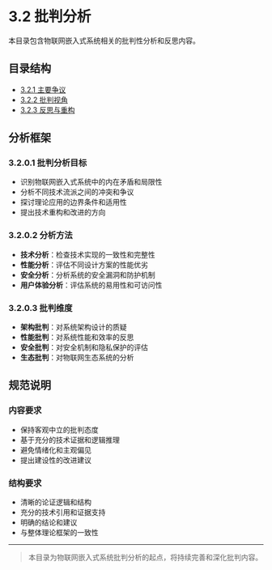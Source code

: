 # 3.2 批判分析

本目录包含物联网嵌入式系统相关的批判性分析和反思内容。

## 目录结构

- [3.2.1 主要争议](3.2.1%20主要争议.md)
- [3.2.2 批判视角](3.2.2%20批判视角.md)
- [3.2.3 反思与重构](3.2.3%20反思与重构.md)

## 分析框架

### 3.2.0.1 批判分析目标

- 识别物联网嵌入式系统中的内在矛盾和局限性
- 分析不同技术流派之间的冲突和争议
- 探讨理论应用的边界条件和适用性
- 提出技术重构和改进的方向

### 3.2.0.2 分析方法

- **技术分析**：检查技术实现的一致性和完整性
- **性能分析**：评估不同设计方案的性能优劣
- **安全分析**：分析系统的安全漏洞和防护机制
- **用户体验分析**：评估系统的易用性和可访问性

### 3.2.0.3 批判维度

- **架构批判**：对系统架构设计的质疑
- **性能批判**：对系统性能和效率的反思
- **安全批判**：对安全机制和隐私保护的评估
- **生态批判**：对物联网生态系统的分析

## 规范说明

### 内容要求

- 保持客观中立的批判态度
- 基于充分的技术证据和逻辑推理
- 避免情绪化和主观偏见
- 提出建设性的改进建议

### 结构要求

- 清晰的论证逻辑和结构
- 充分的技术引用和证据支持
- 明确的结论和建议
- 与整体理论框架的一致性

---
> 本目录为物联网嵌入式系统批判分析的起点，将持续完善和深化批判内容。
